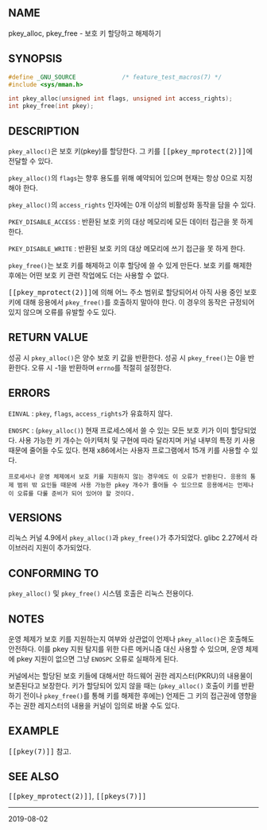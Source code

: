 ## NAME

pkey_alloc, pkey_free - 보호 키 할당하고 해제하기

## SYNOPSIS

```c
#define _GNU_SOURCE             /* feature_test_macros(7) */
#include <sys/mman.h>

int pkey_alloc(unsigned int flags, unsigned int access_rights);
int pkey_free(int pkey);
```

## DESCRIPTION

`pkey_alloc()`은 보호 키(pkey)를 할당한다. 그 키를 <tt>[[pkey_mprotect(2)]]</tt>에 전달할 수 있다.

`pkey_alloc()`의 `flags`는 향후 용도를 위해 예약되어 있으며 현재는 항상 0으로 지정해야 한다.

`pkey_alloc()`의 `access_rights` 인자에는 0개 이상의 비활성화 동작을 담을 수 있다.

`PKEY_DISABLE_ACCESS`
:   반환된 보호 키의 대상 메모리에 모든 데이터 접근을 못 하게 한다.

`PKEY_DISABLE_WRITE`
:   반환된 보호 키의 대상 메모리에 쓰기 접근을 못 하게 한다.

`pkey_free()`는 보호 키를 해제하고 이후 할당에 쓸 수 있게 만든다. 보호 키를 해제한 후에는 어떤 보호 키 관련 작업에도 더는 사용할 수 없다.

<tt>[[pkey_mprotect(2)]]</tt>에 의해 어느 주소 범위로 할당되어서 아직 사용 중인 보호 키에 대해 응용에서 `pkey_free()`를 호출하지 말아야 한다. 이 경우의 동작은 규정되어 있지 않으며 오류를 유발할 수도 있다.

## RETURN VALUE

성공 시 `pkey_alloc()`은 양수 보호 키 값을 반환한다. 성공 시 `pkey_free()`는 0을 반환한다. 오류 시 -1을 반환하며 `errno`를 적절히 설정한다.

## ERRORS

`EINVAL`
:   `pkey`, `flags`, `access_rights`가 유효하지 않다.

`ENOSPC`
:   (`pkey_alloc()`) 현재 프로세스에서 쓸 수 있는 모든 보호 키가 이미 할당되었다. 사용 가능한 키 개수는 아키텍처 및 구현에 따라 달라지며 커널 내부의 특정 키 사용 때문에 줄어들 수도 있다. 현재 x86에서는 사용자 프로그램에서 15개 키를 사용할 수 있다.

    프로세서나 운영 체제에서 보호 키를 지원하지 않는 경우에도 이 오류가 반환된다. 응용의 통제 범위 밖 요인들 때문에 사용 가능한 pkey 개수가 줄어들 수 있으므로 응용에서는 언제나 이 오류를 다룰 준비가 되어 있어야 할 것이다.

## VERSIONS

리눅스 커널 4.9에서 `pkey_alloc()`과 `pkey_free()`가 추가되었다. glibc 2.27에서 라이브러리 지원이 추가되었다.

## CONFORMING TO

`pkey_alloc()` 및 `pkey_free()` 시스템 호출은 리눅스 전용이다.

## NOTES

운영 체제가 보호 키를 지원하는지 여부와 상관없이 언제나 `pkey_alloc()`은 호출해도 안전하다. 이를 pkey 지원 탐지를 위한 다른 메커니즘 대신 사용할 수 있으며, 운영 체제에 pkey 지원이 없으면 그냥 `ENOSPC` 오류로 실패하게 된다.

커널에서는 할당된 보호 키들에 대해서만 하드웨어 권한 레지스터(PKRU)의 내용물이 보존된다고 보장한다. 키가 할당되어 있지 않을 때는 (`pkey_alloc()` 호출이 키를 반환하기 전이나 `pkey_free()`를 통해 키를 해제한 후에는) 언제든 그 키의 접근권에 영향을 주는 권한 레지스터의 내용을 커널이 임의로 바꿀 수도 있다.

## EXAMPLE

<tt>[[pkey(7)]]</tt> 참고.

## SEE ALSO

<tt>[[pkey_mprotect(2)]]</tt>, <tt>[[pkeys(7)]]</tt>

----

2019-08-02

